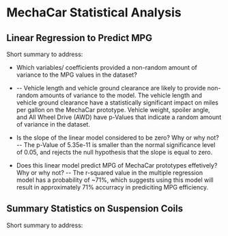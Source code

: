 # MechaCar Statistical Analysis

## Linear Regression to Predict MPG

Short summary to address:

- Which variables/ coefficients provided a non-random amount of variance to the MPG values in the dataset?
- -- Vehicle length and vehicle ground clearance are likely to provide non-random amounts of variance to the model. The vehicle length and vehicle ground clearance have a statistically significant impact on miles per gallon on the MechaCar prototype. Vehicle weight, spoiler angle, and All Wheel Drive (AWD) have p-Values that indicate a random amount of variance in the dataset.

- Is the slope of the linear model considered to be zero? Why or why not?
-- The p-Value of 5.35e-11 is smaller than the normal significance level of 0.05, and rejects the null hypothesis that the slope is equal to zero.

- Does this linear model predict MPG of MechaCar prototypes effetively? Why or why not?
-- The r-squared value in the multiple regression model has a probability of ~71%, which suggests using this model will result in approximately 71% accurracy in prediciting MPG efficiency. 

## Summary Statistics on Suspension Coils

Short summary to address:


